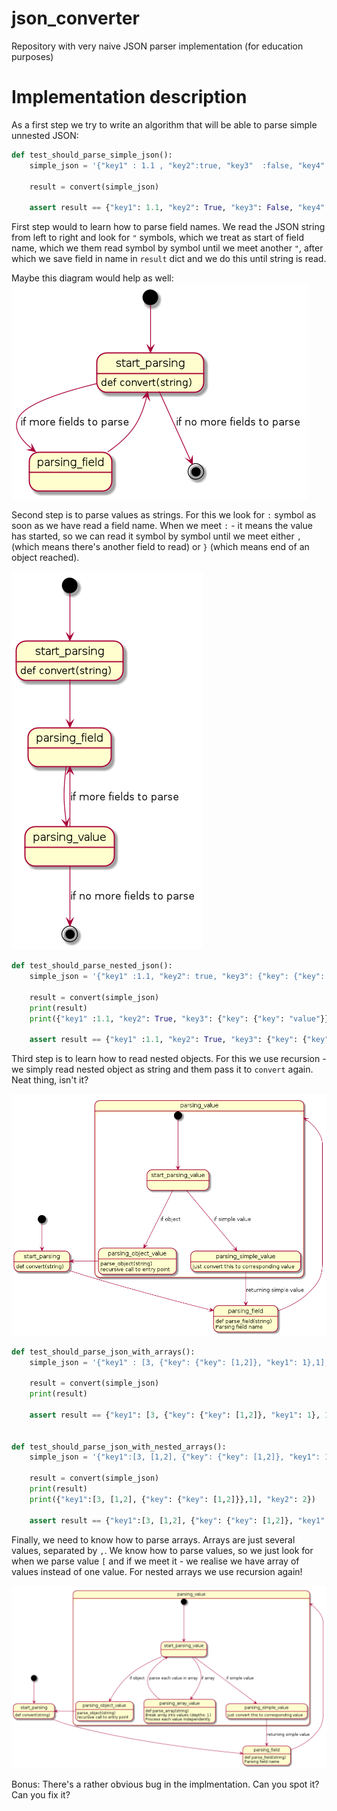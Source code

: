 # json_converter
Repository with very naive JSON parser implementation (for education purposes)

# Implementation description
As a first step we try to write an algorithm that will be able to parse simple unnested JSON:
```python
def test_should_parse_simple_json():
    simple_json = '{"key1" : 1.1 , "key2":true, "key3"  :false, "key4": "i am string", "key5": 1 }'

    result = convert(simple_json)

    assert result == {"key1": 1.1, "key2": True, "key3": False, "key4": "i am string", "key5": 1}
```

First step would to learn how to parse field names. We read the JSON string from left to right and look for `"` symbols, which we treat as start of field name, which we them read symbol by symbol until we meet another `"`, after which we save field in name in `result` dict and we do this until string is read.

Maybe this diagram would help as well:
![Parsing field names](docs/parsing_field_names.png)

Second step is to parse values as strings. For this we look for `:` symbol as soon as we have read a field name. When we meet `:` - it means the value has started, so we can read it symbol by symbol until we meet either `,` (which means there's another field to read) or `}` (which means end of an object reached).

![Parsing field names and values](docs/parsing_field_and_values.png)

```python
def test_should_parse_nested_json():
    simple_json = '{"key1" :1.1, "key2": true, "key3": {"key": {"key": "value"}}, "key4": "i am string", "key5": 1}'

    result = convert(simple_json)
    print(result)
    print({"key1" :1.1, "key2": True, "key3": {"key": {"key": "value"}}, "key4": "i am string", "key5": 1})

    assert result == {"key1" :1.1, "key2": True, "key3": {"key": {"key": "value"}}, "key4": "i am string", "key5": 1}
```

Third step is to learn how to read nested objects. For this we use recursion - we simply read nested object as string and them pass it to `convert` again. Neat thing, isn't it?

![Parsing nested_objects](docs/parsing_nested_objects.png)

```python
def test_should_parse_json_with_arrays():
    simple_json = '{"key1" : [3, {"key": {"key": [1,2]}, "key1": 1},1], "key2": 2}'

    result = convert(simple_json)
    print(result)

    assert result == {"key1": [3, {"key": {"key": [1,2]}, "key1": 1}, 1], "key2":2}


def test_should_parse_json_with_nested_arrays():
    simple_json = '{"key1":[3, [1,2], {"key": {"key": [1,2]}, "key1": 1},1], "key2": 2}'

    result = convert(simple_json)
    print(result)
    print({"key1":[3, [1,2], {"key": {"key": [1,2]}},1], "key2": 2})

    assert result == {"key1":[3, [1,2], {"key": {"key": [1,2]}, "key1": 1},1], "key2": 2}
```

Finally, we need to know how to parse arrays. Arrays are just several values, separated by `,`. We know how to parse values, so we just look for when we parse value `[` and if we meet it - we realise we have array of values instead of one value. For nested arrays we use recursion again!

![state diagram](docs/states.png)

Bonus:
There's a rather obvious bug in the implmentation. Can you spot it? Can you fix it?
